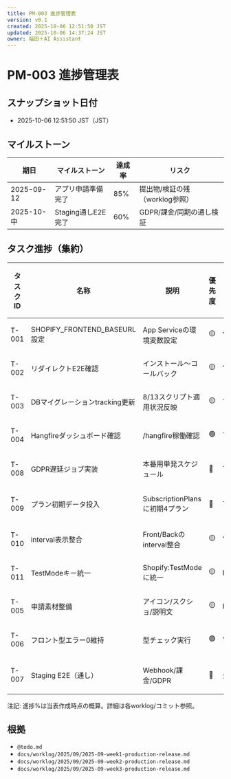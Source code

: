 ```yaml
---
title: PM-003 進捗管理表
version: v0.1
created: 2025-10-06 12:51:50 JST
updated: 2025-10-06 14:37:24 JST
owner: 福田＋AI Assistant
---
```


# PM-003 進捗管理表

## スナップショット日付
- 2025-10-06 12:51:50 JST（JST）

## マイルストーン
| 期日 | マイルストーン | 達成率 | リスク |
|---|---|---|---|
| 2025-09-12 | アプリ申請準備完了 | 85% | 提出物/検証の残（worklog参照） |
| 2025-10-中 | Staging通しE2E完了 | 60% | GDPR/課金/同期の通し検証 |

## タスク進捗（集約）
| タスクID | 名称 | 説明 | 優先度 | 担当 | 開始日 | 期限 | 進捗(%) | ステータス | 関連要件/機能 | 根拠リンク |
|---|---|---|---|---|---|---|---|---|---|---|
| T-001 | SHOPIFY_FRONTEND_BASEURL設定 | App Serviceの環境変数設定 | 🟡 | Yuki | - | - | 0 | 未着手 | R-001/F-001 | @todo.md L8-L16 |
| T-002 | リダイレクトE2E確認 | インストール〜コールバック | 🟡 | Yuki/Takashi | - | - | 0 | 未着手 | R-001/F-001 | @todo.md L13-L16 |
| T-003 | DBマイグレーションtracking更新 | 8/13スクリプト適用状況反映 | 🟡 | Takashi | - | - | 0 | 未着手 | - | @todo.md L18-L21 |
| T-004 | Hangfireダッシュボード確認 | /hangfire稼働確認 | 🟢 | Takashi | - | - | 0 | 未着手 | R-010/F-13 | @todo.md L23-L26 |
| T-008 | GDPR遅延ジョブ実装 | 本番用単発スケジュール | 🔴 | Takashi | - | - | 0 | 未着手 | R-002/F-13 | 実装状況確認と対応方針.md |
| T-009 | プラン初期データ投入 | SubscriptionPlansに初期4プラン | 🔴 | Takashi | - | - | 0 | 未着手 | R-003/F-005 | billing-implementation-status-2025-10-06.md |
| T-010 | interval表示整合 | Front/Backのinterval整合 | 🟡 | Yuki | - | - | 0 | 未着手 | R-003/F-005 | ソース参照 |
| T-011 | TestModeキー統一 | Shopify:TestModeに統一 | 🟡 | Kenji | - | - | 0 | 未着手 | R-003 | ソース参照 |
| T-005 | 申請素材整備 | アイコン/スクショ/説明文 | 🟡 | Kenji | - | - | 0 | 未着手 | R-005 | @todo.md L28-L31 |
| T-006 | フロント型エラー0維持 | 型チェック実行 | 🟢 | Yuki | - | - | 0 | 未着手 | - | @todo.md L33-L36, worklog week1 |
| T-007 | Staging E2E（通し） | Webhook/課金/GDPR | 🔴 | 全員 | - | - | 0 | 未着手 | R-002/R-003/R-010 | worklog week2/3 |

注記: 進捗%は当表作成時点の概算。詳細は各worklog/コミット参照。

## 根拠
- `@todo.md`
- `docs/worklog/2025/09/2025-09-week1-production-release.md`
- `docs/worklog/2025/09/2025-09-week2-production-release.md`
- `docs/worklog/2025/09/2025-09-week3-production-release.md`


